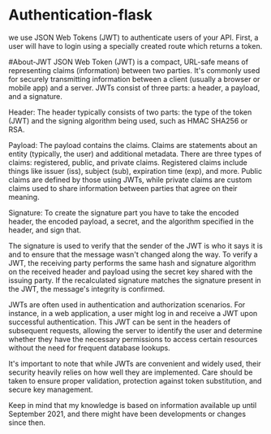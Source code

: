 # Authentication-flask
we use JSON Web Tokens (JWT) to authenticate users of your API. First, a user will have to login using a specially created route which returns a token.

#About-JWT
JSON Web Token (JWT) is a compact, URL-safe means of representing claims (information) between two parties. It's commonly used for securely transmitting information between a client (usually a browser or mobile app) and a server. JWTs consist of three parts: a header, a payload, and a signature.

Header: The header typically consists of two parts: the type of the token (JWT) and the signing algorithm being used, such as HMAC SHA256 or RSA.

Payload: The payload contains the claims. Claims are statements about an entity (typically, the user) and additional metadata. There are three types of claims: registered, public, and private claims. Registered claims include things like issuer (iss), subject (sub), expiration time (exp), and more. Public claims are defined by those using JWTs, while private claims are custom claims used to share information between parties that agree on their meaning.

Signature: To create the signature part you have to take the encoded header, the encoded payload, a secret, and the algorithm specified in the header, and sign that.

The signature is used to verify that the sender of the JWT is who it says it is and to ensure that the message wasn't changed along the way. To verify a JWT, the receiving party performs the same hash and signature algorithm on the received header and payload using the secret key shared with the issuing party. If the recalculated signature matches the signature present in the JWT, the message's integrity is confirmed.

JWTs are often used in authentication and authorization scenarios. For instance, in a web application, a user might log in and receive a JWT upon successful authentication. This JWT can be sent in the headers of subsequent requests, allowing the server to identify the user and determine whether they have the necessary permissions to access certain resources without the need for frequent database lookups.

It's important to note that while JWTs are convenient and widely used, their security heavily relies on how well they are implemented. Care should be taken to ensure proper validation, protection against token substitution, and secure key management.

Keep in mind that my knowledge is based on information available up until September 2021, and there might have been developments or changes since then.

